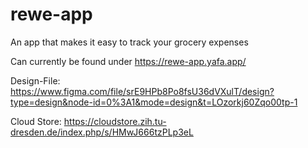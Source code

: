 
# rewe-app

An app that makes it easy to track your grocery expenses

Can currently be found under https://rewe-app.yafa.app/

Design-File: https://www.figma.com/file/srE9HPb8Po8fsU36dVXulT/design?type=design&node-id=0%3A1&mode=design&t=LOzorkj60Zqo00tp-1

Cloud Store: https://cloudstore.zih.tu-dresden.de/index.php/s/HMwJ666tzPLp3eL
